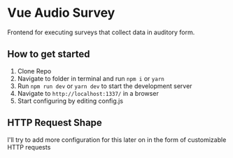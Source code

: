 # Vue Audio Survey

Frontend for executing surveys that collect data in auditory form.

## How to get started
1. Clone Repo
2. Navigate to folder in terminal and run `npm i` or `yarn`
3. Run `npm run dev` or `yarn dev` to start the development server
4. Navigate to `http://localhost:1337/` in a browser
5. Start configuring by editing config.js

## HTTP Request Shape
I'll try to add more configuration for this later on in the form of customizable
HTTP requests